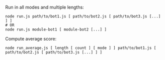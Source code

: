 
Run in all modes and multiple lengths:

    node run.js path/to/bot1.js [ path/to/bot2.js [ path/to/bot3.js [...] ] ]
    # OR
    node run.js module-bot1 [ module-bot2 [...] ]

Compute average score:

    node run_average.js [ length [ count ] [ mode ] ] path/to/bot1.js [ path/to/bot2.js [ path/to/bot3.js [...] ] ]
